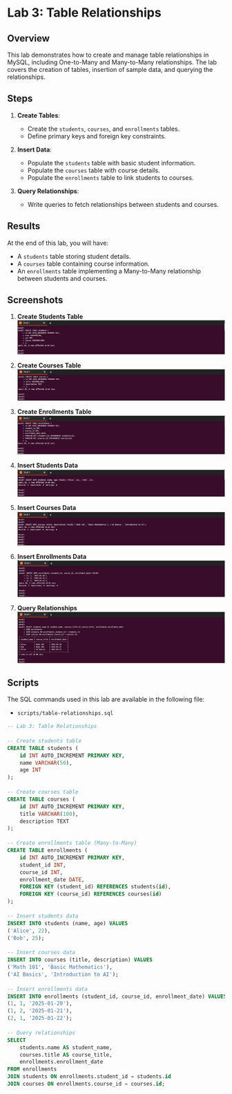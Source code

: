 # Lab 3: Table Relationships

## Overview
This lab demonstrates how to create and manage table relationships in MySQL, including One-to-Many and Many-to-Many relationships. The lab covers the creation of tables, insertion of sample data, and querying the relationships.

## Steps
1. **Create Tables**:
   - Create the `students`, `courses`, and `enrollments` tables.
   - Define primary keys and foreign key constraints.

2. **Insert Data**:
   - Populate the `students` table with basic student information.
   - Populate the `courses` table with course details.
   - Populate the `enrollments` table to link students to courses.

3. **Query Relationships**:
   - Write queries to fetch relationships between students and courses.

## Results
At the end of this lab, you will have:
- A `students` table storing student details.
- A `courses` table containing course information.
- An `enrollments` table implementing a Many-to-Many relationship between students and courses.

## Screenshots
1. **Create Students Table**  
   ![Students Table](images/1-create-students-table.png)

2. **Create Courses Table**  
   ![Courses Table](images/2-create-courses-table.png)

3. **Create Enrollments Table**  
   ![Enrollments Table](images/3-create-enrollments-table.png)

4. **Insert Students Data**  
   ![Students Data](images/4-insert-students-data.png)

5. **Insert Courses Data**  
   ![Courses Data](images/5-insert-courses-data.png)

6. **Insert Enrollments Data**  
   ![Enrollments Data](images/6-insert-enrollments-data.png)

7. **Query Relationships**  
   ![Query Relationships](images/7-query-relationships.png)

## Scripts
The SQL commands used in this lab are available in the following file:  
- `scripts/table-relationships.sql`

```sql
-- Lab 3: Table Relationships

-- Create students table
CREATE TABLE students (
    id INT AUTO_INCREMENT PRIMARY KEY,
    name VARCHAR(50),
    age INT
);

-- Create courses table
CREATE TABLE courses (
    id INT AUTO_INCREMENT PRIMARY KEY,
    title VARCHAR(100),
    description TEXT
);

-- Create enrollments table (Many-to-Many)
CREATE TABLE enrollments (
    id INT AUTO_INCREMENT PRIMARY KEY,
    student_id INT,
    course_id INT,
    enrollment_date DATE,
    FOREIGN KEY (student_id) REFERENCES students(id),
    FOREIGN KEY (course_id) REFERENCES courses(id)
);

-- Insert students data
INSERT INTO students (name, age) VALUES 
('Alice', 22),
('Bob', 25);

-- Insert courses data
INSERT INTO courses (title, description) VALUES 
('Math 101', 'Basic Mathematics'),
('AI Basics', 'Introduction to AI');

-- Insert enrollments data
INSERT INTO enrollments (student_id, course_id, enrollment_date) VALUES
(1, 1, '2025-01-20'),
(1, 2, '2025-01-21'),
(2, 1, '2025-01-22');

-- Query relationships
SELECT 
    students.name AS student_name, 
    courses.title AS course_title, 
    enrollments.enrollment_date
FROM enrollments
JOIN students ON enrollments.student_id = students.id
JOIN courses ON enrollments.course_id = courses.id;
```
